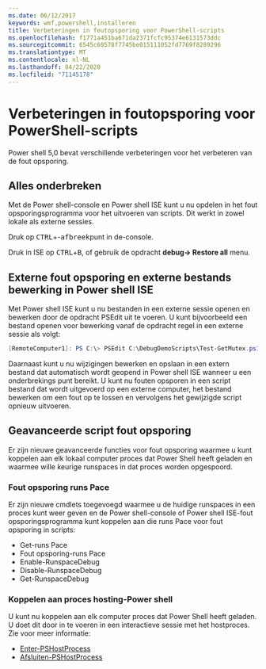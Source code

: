 ```yaml
---
ms.date: 06/12/2017
keywords: wmf,powershell,installeren
title: Verbeteringen in foutopsporing voor PowerShell-scripts
ms.openlocfilehash: f1771a451ba671da2371fcfc95374e6131573ddc
ms.sourcegitcommit: 6545c60578f7745be015111052fd7769f8289296
ms.translationtype: MT
ms.contentlocale: nl-NL
ms.lasthandoff: 04/22/2020
ms.locfileid: "71145178"
---
```

# <a name="improvements-in-powershell-script-debugging"></a>Verbeteringen in foutopsporing voor PowerShell-scripts

Power shell 5,0 bevat verschillende verbeteringen voor het verbeteren van de fout opsporing.

## <a name="break-all"></a>Alles onderbreken

Met de Power shell-console en Power shell ISE kunt u nu opdelen in het fout opsporingsprogramma voor het uitvoeren van scripts. Dit werkt in zowel lokale als externe sessies.

Druk op <kbd>CTRL</kbd>+-<kbd>afbreek</kbd>punt in de-console.

Druk in ISE op <kbd>CTRL</kbd>+<kbd>B</kbd>, of gebruik de opdracht **debug-> Restore all** menu.

## <a name="remote-debugging-and-remote-file-editing-in-powershell-ise"></a>Externe fout opsporing en externe bestands bewerking in Power shell ISE

Met Power shell ISE kunt u nu bestanden in een externe sessie openen en bewerken door de opdracht PSEdit uit te voeren.
U kunt bijvoorbeeld een bestand openen voor bewerking vanaf de opdracht regel in een externe sessie als volgt:

```powershell
[RemoteComputer1]: PS C:\> PSEdit C:\DebugDemoScripts\Test-GetMutex.ps1
```

Daarnaast kunt u nu wijzigingen bewerken en opslaan in een extern bestand dat automatisch wordt geopend in Power shell ISE wanneer u een onderbrekings punt bereikt. U kunt nu fouten opsporen in een script bestand dat wordt uitgevoerd op een externe computer, het bestand bewerken om een fout op te lossen en vervolgens het gewijzigde script opnieuw uitvoeren.

## <a name="advanced-script-debugging"></a>Geavanceerde script fout opsporing

Er zijn nieuwe geavanceerde functies voor fout opsporing waarmee u kunt koppelen aan elk lokaal computer proces dat Power Shell heeft geladen en waarmee wille keurige runspaces in dat proces worden opgespoord.

### <a name="runspace-debugging"></a>Fout opsporing runs Pace

Er zijn nieuwe cmdlets toegevoegd waarmee u de huidige runspaces in een proces kunt weer geven en de Power shell-console of Power shell ISE-fout opsporingsprogramma kunt koppelen aan die runs Pace voor fout opsporing in scripts:

- Get-runs Pace
- Fout opsporing-runs Pace
- Enable-RunspaceDebug
- Disable-RunspaceDebug
- Get-RunspaceDebug

### <a name="attach-to-process-hosting-powershell"></a>Koppelen aan proces hosting-Power shell

U kunt nu koppelen aan elk computer proces dat Power Shell heeft geladen. U doet dit door in te voeren in een interactieve sessie met het hostproces. Zie voor meer informatie:

- [Enter-PSHostProcess](/powershell/module/Microsoft.PowerShell.Core/Enter-PSHostProcess)
- [Afsluiten-PSHostProcess](/powershell/module/Microsoft.PowerShell.Core/Exit-PSHostProcess)
